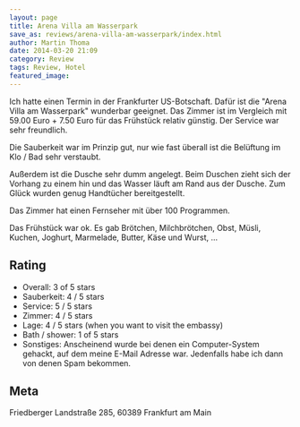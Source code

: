 ```yaml
---
layout: page
title: Arena Villa am Wasserpark
save_as: reviews/arena-villa-am-wasserpark/index.html
author: Martin Thoma
date: 2014-03-20 21:09
category: Review
tags: Review, Hotel
featured_image: 
---
```

<div class="hreview">
<div class="description item vcard">
<p>Ich hatte einen Termin in der Frankfurter US-Botschaft. Dafür ist die "<span class="fn org">Arena Villa am Wasserpark</span>" wunderbar geeignet. Das Zimmer ist im Vergleich mit 59.00 Euro + 7.50 Euro für das Frühstück relativ günstig. Der Service war sehr freundlich.</p>

<p>Die Sauberkeit war im Prinzip gut, nur wie fast überall ist die Belüftung im Klo / Bad sehr verstaubt.</p>

<p>Außerdem ist die Dusche sehr dumm angelegt. Beim Duschen zieht sich der Vorhang zu einem hin und das Wasser läuft am Rand aus der Dusche. Zum Glück wurden genug Handtücher bereitgestellt.</p>

<p>Das Zimmer hat einen Fernseher mit über 100 Programmen.</p>

<p>Das Frühstück war ok. Es gab Brötchen, Milchbrötchen, Obst, Müsli, Kuchen, Joghurt, Marmelade, Butter, Käse und Wurst, ...</p>
</div>


<h2>Rating</h2>

<ul>
    <li>Overall: <span><span class="rating">3</span> of 5 stars</span></li>
    <li>Sauberkeit: 4 / 5 stars</li>
    <li>Service: 5 / 5 stars</li>
    <li>Zimmer: 4 / 5 stars</li>
    <li>Lage: 4 / 5 stars (when you want to visit the embassy)</li>
    <li>Bath / shower: 1 of 5 stars</li>
    <li>Sonstiges: Anscheinend wurde bei denen ein Computer-System gehackt, auf dem
             meine E-Mail Adresse war. Jedenfalls habe ich dann von denen
             Spam bekommen.</li>
</ul>

<h2>Meta</h2>
<span class="adr"><span class="street-address">Friedberger Landstraße 285</span>, <span class="postal-code">60389</span> <span class="locality">Frankfurt am Main</span></span>
</div>